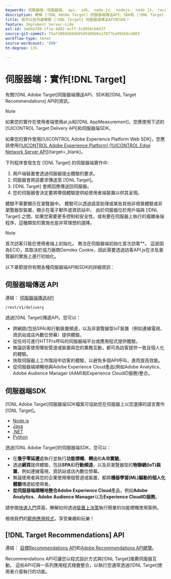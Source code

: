 ```yaml
---
keywords: 伺服器端，伺服器端， api， sdk， node.js， nodejs， node js， recommendations api， api， api，伺服器端1
description: 瞭解 [!DNL Adobe Target] 伺服器端傳送API、SDK和 [!DNL Target Recommendations] API。
title: 我可以在何處瞭解 [!DNL Target] 伺服器端傳送API和SDK？
feature: Implement Server-side
exl-id: 3eb0a789-cf1a-4d02-acf7-3c895bcb662f
source-git-commit: 75af30045684b95d5989b0a1f877ba95bb8cd883
workflow-type: tm+mt
source-wordcount: '569'
ht-degree: 13%

---
```


# 伺服器端：實作[!DNL Target]

有關[!DNL Adobe Target]伺服器端傳送API、SDK和[!DNL Target Recommendations] API的資訊。

>[!NOTE]
>
>如果您的實作在使用者端使用at.js和[!DNL AppMeasurement]，您應使用下述的[!UICONTROL Target Delivery API]和伺服器端SDK。
>
>如果您的實作使用[!UICONTROL Adobe Experience Platform Web SDK]，您應該使用[[!UICONTROL Adobe Experience Platform] [!UICONTROL Edge Network Server API]](https://experienceleague.adobe.com/zh-hant/docs/experience-platform/edge-network-server-api/overview){target=_blank}。

下列程序會發生在 [!DNL Target] 的伺服器端實作中:

1. 用戶端裝置會透過伺服器提出體驗的要求。
1. 伺服器會將該要求傳送至 [!DNL Target]。
1. [!DNL Target] 會將回應傳送回伺服器。
1. 您的伺服器會決定要將哪個體驗提供給使用者端裝置以供其呈現。

體驗不需要顯示在瀏覽器中。 體驗可以透過語音助理或某些其他非視覺體驗或非瀏覽器型裝置，顯示在電子郵件或資訊站中。 由於伺服器位於用戶端與 [!DNL Target] 之間，如果您需要更多控制和安全性，或有要在伺服器上執行的複雜後端程序，這種類型的實施也是非常理想的選擇。

>[!NOTE]
>
>首次訪客只能在使用者端上初始化。 無法在伺服器端初始化首次訪客&#x200B;**。 這是因為ECID，其取決於協力廠商Demdex Cookie，因此需要透過訪客API.js在涉及瀏覽器的實施上進行初始化。

以下章節提供有關各種伺服器端API和SDK的詳細資訊：

## 伺服器端傳送 API

連結： [伺服器端傳送API](/help/dev/implement/delivery-api/overview.md)

`/rest/v1/delivery`

透過[!DNL Target]傳遞API，您可以：

* 跨網路(包括SPA)和行動裝置頻道，以及非瀏覽器型IoT裝置（例如連線電視、資訊站或店內數位熒幕）提供體驗。
* 從任何可進行HTTP/s呼叫的伺服器端平台或應用程式提供體驗。
* 無論訪客使用哪些管道或裝置與您的業務互動，都可為訪客提供一致且個人化的體驗。
* 快取伺服器上工作階段中訪客的體驗，以避免多個API呼叫，進而提高效能。
* 從伺服器端順暢地與Adobe Experience Cloud產品(例如Adobe Analytics、Adobe Audience Manager (AAM)和Experience CloudID服務)整合。

## 伺服器端SDK

[!DNL Adobe Target]伺服器端SDK檔案可協助您在伺服器上以您選擇的語言實作[!DNL Target]。

* [Node.js](node-js/overview.md)
* [Java](java/overview.md)
* [.NET](net/overview.md)
* [Python](python/overview.md)

透過[!DNL Adobe Target]的伺服器端SDK，您可以：

* 在&#x200B;**幾乎零延遲**&#x200B;處執行並執行&#x200B;**功能標幟**、**轉出**&#x200B;和&#x200B;**A/B實驗**。
* 透過&#x200B;**網頁**&#x200B;提供體驗，包括&#x200B;**SPA**&#x200B;和&#x200B;**行動頻道**，以及非瀏覽器型的&#x200B;**物聯網(IoT)裝置**，例如連線電視、資訊站或店內數位熒幕。
* 無論使用者與您的企業使用哪個管道或裝置，都將&#x200B;**機器學習(ML)驅動的個人化體驗**&#x200B;傳遞給使用者。
* **從伺服器端順暢地整合Adobe Experience Cloud**&#x200B;產品，例如&#x200B;**Adobe Analytics**、**Adobe Audience Manager**&#x200B;以及&#x200B;**Experience CloudID服務**。

請參閱[快速入門](sdk-guides/getting-started/getting-started.md)頁面，瞭解如何透過[裝置上決策](sdk-guides/on-device-decisioning/overview.md)執行簡單的功能標幟使用案例。

檢視我們的[範例應用程式](sdk-guides/sample-apps/sample-apps.md)，享受樂趣和玩樂！

## [!DNL Target Recommendations] API

連結： [目標Recommendations API](https://developers.adobetarget.com/api/recommendations)和[Adobe Recommendations API總覽](../../before-administer/recs-api/overview.md)。

Recommendations API可讓您以程式設計方式與[!DNL Target]推薦伺服器互動。 這些API可與一系列應用程式棧疊整合，以執行您通常透過[!DNL Target]使用者介面執行的功能。
